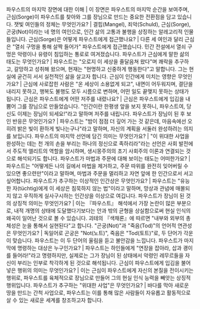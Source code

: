 파우스트의 마지막 장면에 대한 이해	| 이 장면은 파우스트의 마지막 순간을 보여주며, 근심(Sorge)이 파우스트를 찾아와 그를 장님으로 만드는 중요한 전환점을 담고 있습니다.
잿빛 여인들의 정체는 무엇인가요?	| 결핍(Mangel), 죄악(Schuld), 근심(Sorge), 곤궁(Not)이라는 네 명의 여인으로, 인간 삶의 고통과 불행을 상징하는 알레고리적 인물들입니다.
근심(Sorge)은 어떻게 파우스트에게 접근했나요?	| 다른 세 여인과 달리 근심은 "열쇠 구멍을 통해 살짝 들어가" 파우스트에게 접근했습니다. 민간 전설에서 열쇠 구멍은 악령이나 유령이 침입하는 통로로 여겨졌습니다.
파우스트가 근심에게 말한 삶의 태도는 무엇인가요?	| 파우스트는 "오로지 이 세상을 줄달음쳐 왔다"며 쾌락을 추구하고, 갈망하고 성취해 왔으며, 현재는 "현명하고 신중하게 행동한다"고 말합니다. 그는 현실에 굳건히 서서 실천적인 삶을 살고자 합니다.
근심이 인간에게 미치는 영향은 무엇인가요?	| 근심에 사로잡힌 사람은 "온 세상이 소용없게 되고", 내면이 어두워지며, 결단을 내리지 못하고, 행복도 불행도 모두 시름으로 변하며, 어떤 일도 끝맺지 못하는 상태가 됩니다.
근심은 파우스트에게 어떤 저주를 내렸나요?	| 근심은 파우스트에게 입김을 내뿜어 그를 장님으로 만들었습니다. "인간이란 한평생 앞을 보지 못하니, 파우스트여, 당신도 이제는 장님이 되세요!"라고 말하며 저주를 내립니다.
파우스트가 장님이 된 후 보인 반응은 무엇인가요?	| 파우스트는 "밤이 점점 더 깊어 가는 것 같은데, 마음속에선 오히려 밝은 빛이 환하게 빛나는구나"라고 말하며, 자신의 계획을 서둘러 완성하려는 의지를 보입니다.
파우스트의 마지막 선언에 담긴 의미는 무엇인가요?	| "이 위대한 사업을 완성하는 데는 천 개의 손을 부리는 하나의 정신으로 족하리라"라는 선언은 사회 발전에서 주도적 엘리트의 역할을 암시하며, 생시몽주의의 초기 사회주의 이론과 연결되는 것으로 해석되기도 합니다.
파우스트가 마법과 주문에 대해 보이는 태도는 어떠한가요?	| 파우스트는 "어떻게든 나의 길에서 마법을 제거하고, 주문 따위를 완전히 잊어버릴 수 있으면 좋으련만"이라고 말하며, 마법과 주문을 멀리하고 자연 앞에 한 인간으로서 서고 싶어합니다.
파우스트가 추구하는 이상적인 인간상은 무엇인가요?	| 파우스트는 "유능한 자(tüchtig)에게 이 세상은 침묵하지 않는 법"이라고 말하며, 망상과 관념에 매몰되지 않고 우직하게 실사구시하는 인간상을 이상으로 여깁니다.
파우스트가 장님이 된 것의 상징적 의미는 무엇인가요?	| 이는 『파우스트』 해석에서 가장 논란이 많은 부분으로, 내적 개명의 상태에 도달했다기보다는 안과 밖의 균형을 상실함으로써 현실 인식의 왜곡이 일어난 것으로 볼 수 있습니다. 괴테의 『색채론』에 따르면 "내부와 외부의 총체성은 눈을 통해서 실현된다"고 합니다.
"곤궁(Not)"과 "죽음(Tod)"의 언어적 연관성은 무엇인가요?	| 독일어로 곤궁은 "Not(노트)", 죽음은 "Tod(토트)"로, 두 단어가 각운이 맞습니다. 파우스트는 이 두 단어의 울림을 듣고 불안감을 느낍니다.
파우스트가 마지막에 명령하는 대상은 누구인가요?	| 파우스트는 하인들에게 "연장을 잡아라, 삽과 괭이를 들어라!"라고 명령하지만, 실제로는 그가 장님이 된 상태에서 악령인 레무르들을 자신이 부리는 인부로 착각하게 된 것으로 해석됩니다.
근심이 파우스트에게 입김을 불어넣은 행위의 의미는 무엇인가요?	| 이는 근심이 파우스트에게 자신의 본질을 전이시키는 행위로, 파우스트를 육체적으로 장님으로 만들어 그의 현실 인식 능력을 빼앗는 상징적 행위입니다.
파우스트가 추구하는 "위대한 사업"은 무엇인가요?	| 바다를 막아 새로운 땅을 만드는 간척 사업으로, 파우스트는 이를 통해 많은 사람들이 자유롭고 활동적으로 살 수 있는 새로운 세계를 창조하고자 합니다.